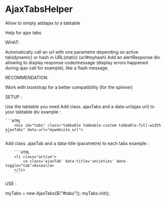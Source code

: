 AjaxTabsHelper
==============

Allow to simply addajax to a tabtable 

Help for ajax tabs

WHAT:

Automatically call an url with one parametre depending on active tab(dynamic) or hash in URL(static) (url#myhash)
Add an alertResponse div allowing to display response code/message (display errors happened during ajax call for example), like a flash message.

RECOMMENDATION:

Work with bootstrap for a better compatibility (for the spinner)

SETUP :

Use the tabtable you need
Add class .ajaxTabs and a data-url(ajax url) to your tabtable div
    example :
    
    ```HTML
        <div id="tabs" class="tabbable tabbable-custom tabbable-full-width ajaxTabs" data-url="mywebsite_url">
    ```
Add class .ajaxTab and a data-title (parametre) to each tabs
    example :
    
        ```HTML
        <li class="active">
            <a class='ajaxTab' data-title='societies' data-toggle="tab">Assos</a>
        </li>
        ```



USE :

myTabs = new AjaxTabs($("#tabs"));
myTabs.init();
